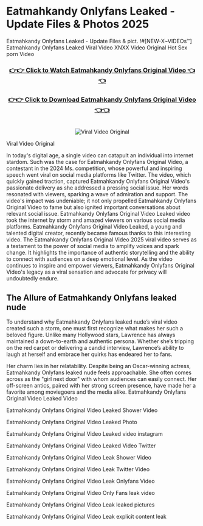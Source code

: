 # Eatmahkandy Onlyfans Leaked - Update Files & Photos 2025

Eatmahkandy Onlyfans Leaked - Update Files & pict. !#[NEW-X~VIDEOs™] Eatmahkandy Onlyfans Leaked Viral Video XNXX Video Original Hot Sex porn Video
<br>
<div align="center">
<h3><a href="https://links2leaks.com?utm_source=eatmahkandy&utm_medium=gitlong" rel="nofollow">👉👉 Click to Watch Eatmahkandy Onlyfans Original Video 👈👈</a></h3>
<h3><a href="https://links2leaks.com?utm_source=eatmahkandy&utm_medium=gitlong" rel="nofollow">👉👉 Click to Download Eatmahkandy Onlyfans Original Video 👈👈</a></h3>
<br>
<a href="https://links2leaks.com?utm_source=eatmahkandy&utm_medium=gitlong" rel="nofollow"><img src="https://i.ibb.co/Gkj2r4b/banner.png" alt="Viral Video Original" style="max-width: 100%; display: inline-block;" data-target="animated-image.originalImage"></a>
</div>

Viral Video Original

In today's digital age, a single video can catapult an individual into internet stardom. Such was the case for Eatmahkandy Onlyfans Original Video, a contestant in the 2024 Ms. competition, whose powerful and inspiring speech went viral on social media platforms like Twitter.
The video, which quickly gained traction, captured Eatmahkandy Onlyfans Original Video's passionate delivery as she addressed a pressing social issue. Her words resonated with viewers, sparking a wave of admiration and support. The video's impact was undeniable; it not only propelled Eatmahkandy Onlyfans Original Video to fame but also ignited important conversations about relevant social issue.
Eatmahkandy Onlyfans Original Video Leaked video took the internet by storm and amazed viewers on various social media platforms. Eatmahkandy Onlyfans Original Video Leaked, a young and talented digital creator, recently became famous thanks to this interesting video.
The Eatmahkandy Onlyfans Original Video 2025 viral video serves as a testament to the power of social media to amplify voices and spark change. It highlights the importance of authentic storytelling and the ability to connect with audiences on a deep emotional level. As the video continues to inspire and empower viewers, Eatmahkandy Onlyfans Original Video's legacy as a viral sensation and advocate for privacy will undoubtedly endure.

<h2>The Allure of Eatmahkandy Onlyfans leaked nude</h2>


To understand why Eatmahkandy Onlyfans leaked nude’s viral video created such a storm, one must first recognize what makes her such a beloved figure. Unlike many Hollywood stars, Lawrence has always maintained a down-to-earth and authentic persona. Whether she’s tripping on the red carpet or delivering a candid interview, Lawrence’s ability to laugh at herself and embrace her quirks has endeared her to fans.

Her charm lies in her relatability. Despite being an Oscar-winning actress, Eatmahkandy Onlyfans leaked nude feels approachable. She often comes across as the "girl next door" with whom audiences can easily connect. Her off-screen antics, paired with her strong screen presence, have made her a favorite among moviegoers and the media alike.
Eatmahkandy Onlyfans Original Video Leaked Video

Eatmahkandy Onlyfans Original Video Leaked Shower Video

Eatmahkandy Onlyfans Original Video Leaked Photo

Eatmahkandy Onlyfans Original Video Leaked video instagram

Eatmahkandy Onlyfans Original Video Leaked Video Twitter

Eatmahkandy Onlyfans Original Video Leak Shower Video

Eatmahkandy Onlyfans Original Video Leak Twitter Video

Eatmahkandy Onlyfans Original Video Leak Onlyfans Video

Eatmahkandy Onlyfans Original Video Only Fans leak video

Eatmahkandy Onlyfans Original Video Leak leaked pictures

Eatmahkandy Onlyfans Original Video Leak explicit content leak